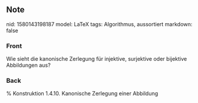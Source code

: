 ## Note
nid: 1580143198187
model: LaTeX
tags: Algorithmus, aussortiert
markdown: false

### Front
Wie sieht die kanonische Zerlegung für injektive, surjektive oder bijektive Abbildungen aus?

### Back
% Konstruktion 1.4.10. Kanonische Zerlegung einer Abbildung

